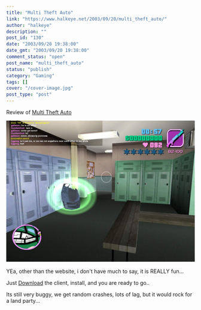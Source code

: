 ```yaml
---
title: "Multi Theft Auto"
link: "https://www.halkeye.net/2003/09/20/multi_theft_auto/"
author: "halkeye"
description: ""
post_id: "130"
date: "2003/09/20 19:38:00"
date_gmt: "2003/09/20 19:38:00"
comment_status: "open"
post_name: "multi_theft_auto"
status: "publish"
category: "Gaming"
tags: []
cover: "/cover-image.jpg"
post_type: "post"
---
```


Review of [Multi Theft Auto](https://web.archive.org/web/20180307003844/http://mtavc.com/)

![moocow](2956_f5f06c8aba2da87601eb0384c0d65c0d.jpg)

  

YEa, other than the website, i don't have much to say, it is REALLY fun...

Just [Download](https://web.archive.org/web/20180307003844/http://mtavc.com/) the client, install, and you are ready to go..

Its still very buggy, we get random crashes, lots of lag, but it would rock for a land party...
